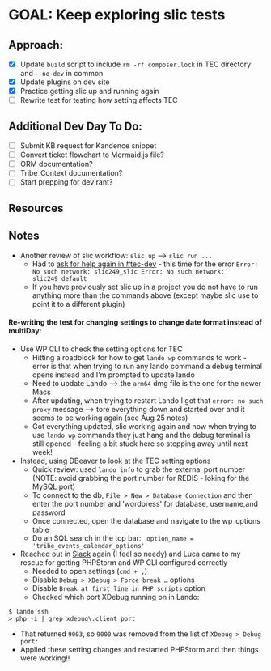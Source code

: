# GOAL: Keep exploring slic tests 

## Approach: 
- [X] Update `build` script to include `rm -rf composer.lock` in TEC directory and `--no-dev` in common
- [X] Update plugins on dev site
- [X] Practice getting slic up and running again 
- [ ] Rewrite test for testing how setting affects TEC

## Additional Dev Day To Do:
- [ ] Submit KB request for Kandence snippet
- [ ] Convert ticket flowchart to Mermaid.js file? 
- [ ] ORM documentation? 
- [ ] Tribe_Context documentation? 
- [ ] Start prepping for dev rant? 

## Resources

## Notes
- Another review of slic workflow: `slic up` --> `slic run ...`
  - Had to [ask for help again in #tec-dev](https://lw.slack.com/archives/G01H7Q57P1C/p1697217592123029) - this time for the error `Error: No such network: slic249_slic
    Error: No such network: slic249_default`
  - If you have previously set slic up in a project you do not have to run anything more than the commands above (except maybe slic use to point it to a different plugin)

#### Re-writing the test for changing settings to change date format instead of multiDay:
- Use WP CLI to check the setting options for TEC
  - Hitting a roadblock for how to get `lando wp` commands to work - error is that when trying to run any lando command a debug terminal opens instead and I'm prompted to update lando 
  - Need to update Lando --> the `arm64` dmg file is the one for the newer Macs 
  - After updating, when trying to restart Lando I got that `error: no such proxy` message --> tore everything down and started over and it seems to be working again (see Aug 25 notes) 
  - Got everything updated, slic working again and now when trying to use `lando wp` commands they just hang and the debug terminal is still opened - feeling a bit stuck here so stepping away until next week!
- Instead, using DBeaver to look at the TEC setting options
  - Quick review: used `lando info` to grab the external port number (NOTE: avoid grabbing the port number for REDIS - loking for the MySQL port)
  - To connect to the db, `File > New > Database Connection` and then enter the port number and 'wordpress' for database, username,and password
  - Once connected, open the database and navigate to the wp_options table 
  - Do an SQL search in the top bar: ` option_name = 'tribe_events_calendar_options'`
- Reached out in [Slack](https://lw.slack.com/archives/G01H7Q57P1C/p1697496521888699) again (I feel so needy) and Luca came to my rescue for getting PHPStorm and WP CLI configured correctly
  - Needed to open settings (`cmd + ,`) 
  - Disable  `Debug > XDebug > Force break …` options
  - Disable `Break at first line in PHP scripts` option
  - Checked which port XDebug running on in Lando:
```CLI 
$ lando ssh
> php -i | grep xdebug\.client_port
```
  - That returned `9003`, so `9000` was removed from the list of `XDebug > Debug port:`
  - Applied these setting changes and restarted PHPStorm and then things were working!! 
  